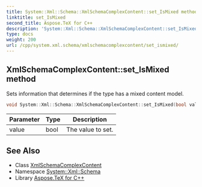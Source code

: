 ```yaml
---
title: System::Xml::Schema::XmlSchemaComplexContent::set_IsMixed method
linktitle: set_IsMixed
second_title: Aspose.TeX for C++
description: 'System::Xml::Schema::XmlSchemaComplexContent::set_IsMixed method. Sets information that determines if the type has a mixed content model in C++.'
type: docs
weight: 200
url: /cpp/system.xml.schema/xmlschemacomplexcontent/set_ismixed/
---
```

## XmlSchemaComplexContent::set_IsMixed method


Sets information that determines if the type has a mixed content model.

```cpp
void System::Xml::Schema::XmlSchemaComplexContent::set_IsMixed(bool value)
```


| Parameter | Type | Description |
| --- | --- | --- |
| value | bool | The value to set. |

## See Also

* Class [XmlSchemaComplexContent](../)
* Namespace [System::Xml::Schema](../../)
* Library [Aspose.TeX for C++](../../../)
